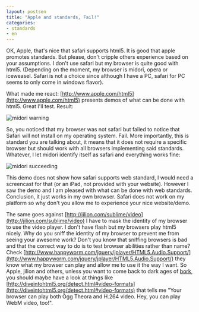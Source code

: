 ```yaml
---
layout: postsen
title: "Apple and standards, Fail!"
categories:
- standards
- en
---
```


OK, Apple, that's nice that safari supports html5. It is good that apple promotes standards. But please, don't cripple others experience based on your assumptions. I don't use safari but my browser is quite good with html5. (Depending on the moment, my browser is midori, opera or iceweasel. Safari is not a choice since although I have a PC, safari for PC seems to only come in windows flavor).

What made me react: [http://www.apple.com/html5](http://www.apple.com/html5) presents demos of what can be done with html5. Great I'll test. Result:

![midori warning](https://ehainry.github.io/images/m2.png)

So, you noticed that my browser was not safari but failed to notice that Safari will not install on my operating system. Fail. More importantly, this is standard you are talking about, it means that it does not require a specific browser but should work with all browsers implementing said standards. Whatever, I let midori identify itself as safari and everything works fine:

![midori succeeding](https://ehainry.github.io/images/m1.png) 

This demo does not show how safari supports web standard, I would need a screencast for that (or an iPad, not provided with your website). However I saw the demo and I am pleased with what can be done with web standards. Conclusion, it just works in my own browser. Safari does not work on my platform so why don't you allow me to experience your nice website/demo.

The same goes against [http://jilion.com/sublime/video](http://jilion.com/sublime/video) I have to mask the identity of my browser to use the video player. I don't have flash but my browsers play html5 nicely. Why do you sniff the identity of my browser to prevent me from seeing your awesome work? Don't you know that sniffing browsers is bad and that the correct way to do is to test browser abilities rather than name? Check [http://www.happyworm.com/jquery/jplayer/HTML5.Audio.Support/](http://www.happyworm.com/jquery/jplayer/HTML5.Audio.Support/) they know what my browser can play and allow me to use it the way I want. So Apple, jilion and others, unless you want to come back to dark ages of [bork](http://www.opera.com/press/releases/2003/02/14/), you should maybe have a look at things like [http://diveintohtml5.org/detect.html#video-formats](http://diveintohtml5.org/detect.html#video-formats) that tells me "Your browser can play both Ogg Theora and H.264 video. Hey, you can play WebM video, too!".
